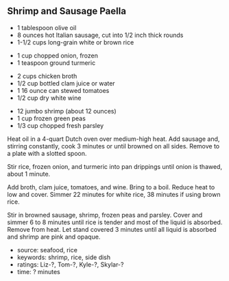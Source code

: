 Shrimp and Sausage Paella
-------------------------

- 1 tablespoon olive oil
- 8 ounces hot Italian sausage, cut into 1/2 inch thick rounds
- 1-1/2 cups long-grain white or brown rice
<!-- -->
- 1 cup chopped onion, frozen
- 1 teaspoon ground turmeric
<!-- -->
- 2 cups chicken broth
- 1/2 cup bottled clam juice or water
- 1 16 ounce can stewed tomatoes
- 1/2 cup dry white wine
<!-- -->
- 12 jumbo shrimp (about 12 ounces)
- 1 cup frozen green peas
- 1/3 cup chopped fresh parsley

Heat oil in a 4-quart Dutch oven over medium-high heat.  Add sausage
and, stirring constantly, cook 3 minutes or until browned on all
sides.  Remove to a plate with a slotted spoon.

Stir rice, frozen onion, and turmeric into pan drippings until onion
is thawed, about 1 minute.

Add broth, clam juice, tomatoes, and wine.  Bring to a boil.  Reduce
heat to low and cover.  Simmer 22 minutes for white rice, 38 minutes
if using brown rice.

Stir in browned sausage, shrimp, frozen peas and parsley.  Cover and
simmer 6 to 8 minutes until rice is tender and most of the liquid is
absorbed.  Remove from heat.  Let stand covered 3 minutes until all
liquid is absorbed and shrimp are pink and opaque.

- source: seafood, rice
- keywords: shrimp, rice, side dish
- ratings: Liz-?, Tom-?, Kyle-?, Skylar-?
- time: ? minutes

